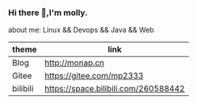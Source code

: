 ### Hi there 👋,I'm molly.

about me: Linux && Devops && Java && Web 


|  theme   | link  |
|  ----  | ----  |
| Blog  | http://monap.cn |
| Gitee  | https://gitee.com/mp2333 |
| bilibili  | https://space.bilibili.com/260588442 |
